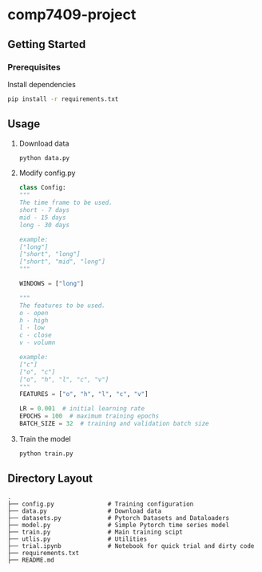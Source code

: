 # comp7409-project

## Getting Started

### Prerequisites

Install dependencies
```sh
pip install -r requirements.txt
```

## Usage
1. Download data
    ```sh
    python data.py
    ```

2. Modify config.py
    ```python
    class Config:
    """
    The time frame to be used.
    short - 7 days
    mid - 15 days
    long - 30 days

    example:
    ["long"]
    ["short", "long"]
    ["short", "mid", "long"]
    """

    WINDOWS = ["long"]

    """
    The features to be used.
    o - open
    h - high
    l - low
    c - close
    v - volumn

    example:
    ["c"]
    ["o", "c"]
    ["o", "h", "l", "c", "v"]
    """
    FEATURES = ["o", "h", "l", "c", "v"]

    LR = 0.001  # initial learning rate
    EPOCHS = 100  # maximum training epochs
    BATCH_SIZE = 32  # training and validation batch size

    ```
3. Train the model
    ```sh
    python train.py
    ```


## Directory Layout

    .
    ├── config.py               # Training configuration
    ├── data.py                 # Download data
    ├── datasets.py             # Pytorch Datasets and Dataloaders
    ├── model.py                # Simple Pytorch time series model
    ├── train.py                # Main training scipt
    ├── utlis.py                # Utilities
    ├── trial.ipynb             # Notebook for quick trial and dirty code
    ├── requirements.txt        
    ├── README.md